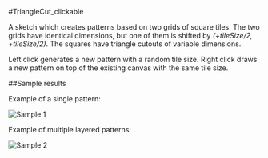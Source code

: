 #TriangleCut_clickable

A sketch which creates patterns based on two grids of square tiles. The two grids have identical dimensions, but one of them is shifted by *(+tileSize/2, +tileSize/2)*. The squares have triangle cutouts of variable dimensions.

Left click generates a new pattern with a random tile size. Right click draws a new pattern on top of the existing canvas with the same tile size.

##Sample results

Example of a single pattern:

![Sample 1](https://github.com/panmihau/processing-sketches/blob/master/TriangleCut_clickable/attachments/sample-result-1.png)

Example of multiple layered patterns:

![Sample 2](https://github.com/panmihau/processing-sketches/blob/master/TriangleCut_clickable/attachments/sample-result-2.png)
